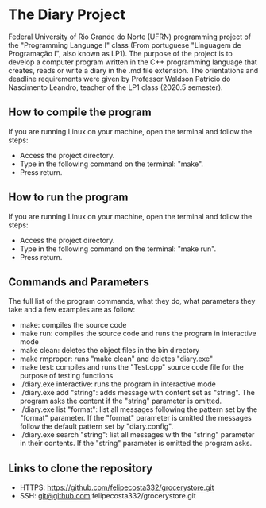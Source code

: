 # The Diary Project

Federal University of Rio Grande do Norte (UFRN) programming project of the "Programming Language I" class (From portuguese "Linguagem de Programação I", also known as LP1). The purpose of the project is to develop a computer program written in the C++ programming language that creates, reads or write a diary in the .md file extension. The orientations and deadline requirements were given by Professor Waldson Patricio do Nascimento Leandro, teacher of the LP1 class (2020.5 semester).

## How to compile the program

If you are running Linux on your machine, open the terminal and follow the steps:

- Access the project directory.
- Type in the following command on the terminal: "make".
- Press return.

## How to run the program

If you are running Linux on your machine, open the terminal and follow the steps:

- Access the project directory.
- Type in the following command on the terminal: "make run".
- Press return.

## Commands and Parameters

The full list of the program commands, what they do, what parameters they take and a few examples are as follow:

- make: compiles the source code
- make run: compiles the source code and runs the program in interactive mode
- make clean: deletes the object files in the bin directory
- make rmproper: runs "make clean" and deletes "diary.exe"
- make test: compiles and runs the "Test.cpp" source code file for the purpose of testing functions
- ./diary.exe interactive: runs the program in interactive mode
- ./diary.exe add "string": adds message with content set as "string". The program asks the content if the "string" parameter is omitted.
- ./diary.exe list "format": list all messages following the pattern set by the "format" parameter. If the "format" parameter is omitted the messages follow the default pattern set by "diary.config".
- ./diary.exe search "string": list all messages with the "string" parameter in their contents. If the "string" parameter is omitted the program asks.

## Links to clone the repository

- HTTPS: <https://github.com/felipecosta332/grocerystore.git>
- SSH: git@github.com:felipecosta332/grocerystore.git
